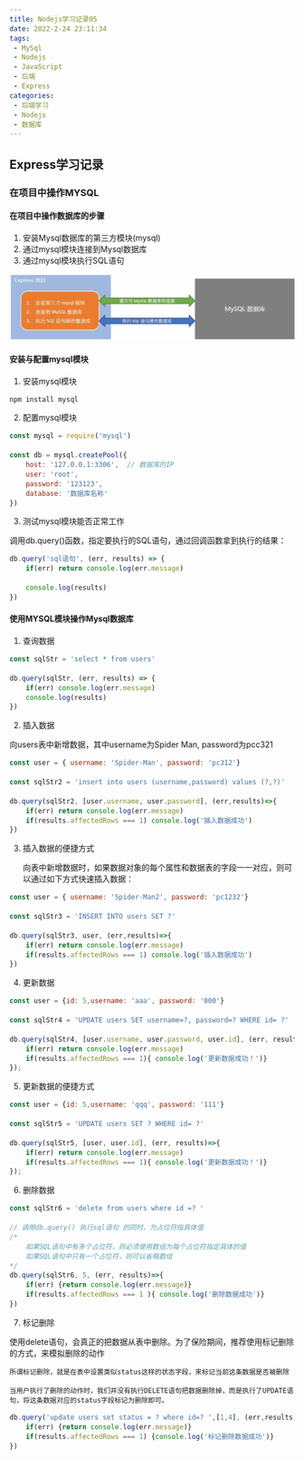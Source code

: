 ```yaml
---
title: Nodejs学习记录05
date: 2022-2-24 23:11:34
tags:
 - MySql
 - Nodejs
 - JavaScript
 - 后端
 - Express
categories:
 - 后端学习
 - Nodejs
 - 数据库
---
```


## Express学习记录
### 在项目中操作MYSQL

#### 在项目中操作数据库的步骤

1. 安装Mysql数据库的第三方模块(mysql)
2. 通过mysql模块连接到Mysql数据库
3. 通过mysql模块执行SQL语句

![](./img/mysql.png)

#### 安装与配置mysql模块

1. 安装mysql模块

```js
npm install mysql
```

2. 配置mysql模块

```js
const mysql = require('mysql')

const db = mysql.createPool({
    host: '127.0.0.1:3306',  // 数据库的IP
    user: 'root',
    password: '123123',
    database: '数据库名称'
})
```

3. 测试mysql模块能否正常工作

调用db.query()函数，指定要执行的SQL语句，通过回调函数拿到执行的结果：
```js
db.query('sql语句', (err, results) => {
    if(err) return console.log(err.message)

    console.log(results)
})
```

#### 使用MYSQL模块操作Mysql数据库

1. 查询数据

```js
const sqlStr = 'select * from users'

db.query(sqlStr, (err, results) => {
    if(err) console.log(err.message)
    console.log(results)
})
```

2. 插入数据

向users表中新增数据，其中username为Spider Man, password为pcc321 

```js
const user = { username: 'Spider-Man', password: 'pc312'}

const sqlStr2 = 'insert into users (username,password) values (?,?)'

db.query(sqlStr2, [user.username, user.password], (err,results)=>{
    if(err) return console.log(err.message)
    if(results.affectedRows === 1) console.log('插入数据成功')
})
```

3. 插入数据的便捷方式

    向表中新增数据时，如果数据对象的每个属性和数据表的字段一一对应，则可以通过如下方式快速插入数据：

```js
const user = { username: 'Spider-Man2', password: 'pc1232'}

const sqlStr3 = 'INSERT INTO users SET ?'

db.query(sqlStr3, user, (err,results)=>{
    if(err) return console.log(err.message)
    if(results.affectedRows === 1) console.log('插入数据成功')
})
```

4. 更新数据

```js
const user = {id: 5,username: 'aaa', password: '000'}

const sqlStr4 = 'UPDATE users SET username=?, password=? WHERE id= ?'

db.query(sqlStr4, [user.username, user.password, user.id], (err, results)=>{
    if(err) return console.log(err.message)
    if(results.affectedRows === 1){ console.log('更新数据成功！')}
});
```

5. 更新数据的便捷方式

```js
const user = {id: 5,username: 'qqq', password: '111'}

const sqlStr5 = 'UPDATE users SET ? WHERE id= ?'

db.query(sqlStr5, [user, user.id], (err, results)=>{
    if(err) return console.log(err.message)
    if(results.affectedRows === 1){ console.log('更新数据成功！')}
});
```

6. 删除数据

```js
const sqlStr6 = 'delete from users where id =? '

// 调用db.query() 执行sql语句 的同时，为占位符指具体值
/*
    如果SQL语句中有多个占位符，则必须使用数组为每个占位符指定具体的值
    如果SQL语句中只有一个占位符，则可以省略数组
*/ 
db.query(sqlStr6, 5, (err, results)=>{
    if(err) {return console.log(err.message)}
    if(results.affectedRows === 1 ){ console.log('删除数据成功')}
})
```

7. 标记删除

使用delete语句，会真正的把数据从表中删除。为了保险期间，推荐使用标记删除的方式，来模拟删除的动作

    所谓标记删除，就是在表中设置类似status这样的状态字段，来标记当前这条数据是否被删除

    当用户执行了删除的动作时，我们并没有执行DELETE语句把数据删除掉，而是执行了UPDATE语句，将这条数据对应的status字段标记为删除即可。

```js
db.query('update users set status = ? where id=? ',[1,4], (err,results)=>{
    if(err) {return console.log(err.message)}
    if(results.affectedRows === 1) {console.log('标记删除数据成功')}
})

```